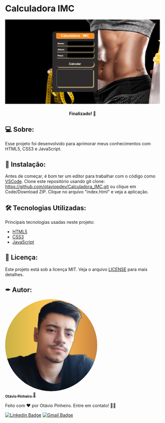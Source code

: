 # Calculadora IMC

![Gif](./assets/images/calculadora_imc.gif)

<h4 align="center"> 
 Finalizado! 🚀
</h4>

## 💻 Sobre:

Esse projeto foi desenvolvido para aprimorar meus conhecimentos com HTML5, CSS3 e JavaScript.

## 🏁 Instalação:

Antes de começar, é bom ter um editor para trabalhar com o código como [VSCode](https://code.visualstudio.com/). Clone este repositório usando git clone: https://github.com/otaviopdev/Calculadora_IMC.git ou clique em Code/Download ZIP. Clique no arquivo "index.html" e veja a aplicação.

## 🛠️ Tecnologias Utilizadas:

Principais tecnologias usadas neste projeto:

- [HTML5](https://developer.mozilla.org/pt-BR/docs/Web/HTML)
- [CSS3](https://developer.mozilla.org/pt-BR/docs/Web/CSS)
- [JavaScript](https://developer.mozilla.org/pt-BR/docs/Web/JavaScript)

## 📄 Licença:

Este projeto está sob a licença MIT. Veja o arquivo [LICENSE](https://github.com/otaviopdev/Calculadora_IMC/blob/main/LICENSE) para mais detalhes.

## ✒ Autor:

<a href="https://github.com/otaviopdev">
  <img style="border-radius: 50%" src="./assets/images/profile.jpg" width="300px;" alt=""/>
 <br />
 <sub><b>Otávio Pinheiro</b></sub>
</a> 
<a href="https://github.com/otaviopdev" title="Github">🚀</a>

Feito com ❤️ por Otávio Pinheiro. Entre em contato! 👋🏽

[![Linkedin Badge](https://img.shields.io/badge/-otaviopiinheiro-blue?style=flat-square&logo=Linkedin&logoColor=white&link=https://www.linkedin.com/in/otaviopiinheiro)](https://www.linkedin.com/in/otaviopiinheiro/)
[![Gmail Badge](https://img.shields.io/badge/-otaviopdev@gmail.com-c14438?style=flat-square&logo=Gmail&logoColor=white&link=mailto:otaviopdev@gmail.com)](mailto:otaviopdev@gmail.com)
